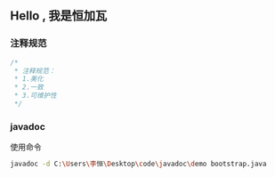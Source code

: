 ## Hello , 我是恒加瓦


### 注释规范

```java
/* 
 * 注释规范：
 * 1.美化
 * 2.一致
 * 3.可维护性
 */
```

### javadoc
使用命令
```bash
javadoc -d C:\Users\李恒\Desktop\code\javadoc\demo bootstrap.java
```